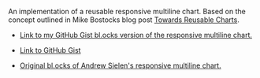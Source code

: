 An implementation of a reusable responsive multiline chart. Based on the concept outlined in Mike Bostocks blog post [Towards Reusable Charts](http://bost.ocks.org/mike/chart/).

- [Link to my GitHub Gist bl.ocks version of the responsive multiline chart.](https://bl.ocks.org/PeteAdamBialecki/f5023f09076af90e7cde1547ef401a03)

- [Link to GitHub Gist](https://gist.github.com/PeteAdamBialecki/f5023f09076af90e7cde1547ef401a03)

- [Original bl.ocks of Andrew Sielen's responsive multiline chart.](http://bl.ocks.org/asielen/44ffca2877d0132572cb)
